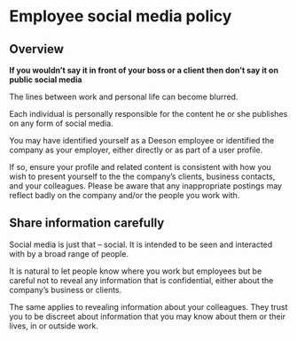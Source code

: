 
# Employee social media policy

## Overview

**If you wouldn’t say it in front of your boss or a client then don’t say it on public social media**

The lines between work and personal life can become blurred.

Each individual is personally responsible for the content he or she publishes on any form of social media.

You may have identified yourself as a Deeson employee or identified the company as your employer, either directly or as part of a user profile.

If so, ensure your profile and related content is consistent with how you wish to present yourself to the the company’s clients, business contacts, and your colleagues. Please be aware that any inappropriate postings may reflect badly on the company and/or the people you work with.

## Share information carefully

Social media is just that – social. It is intended to be seen and interacted with by a broad range of people.

It is natural to let people know where you work but employees but be careful not to reveal any information that is confidential, either about the company’s business or clients.

The same applies to revealing information about your colleagues. They trust you to be discreet about information that you may know about them or their lives, in or outside work.
